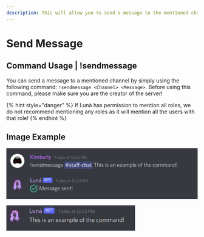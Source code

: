 ```yaml
---
description: This will allow you to send a message to the mentioned channel.
---
```


# Send Message

## Command Usage \| !sendmessage

You can send a message to a mentioned channel by simply using the following command: `!sendmessage <Channel> <Message>`. Before using this command, please make sure you are the creator of the server! 

{% hint style="danger" %}
If Luná has permission to mention all roles, we do not recommend mentioning any roles as it will mention all the users with that role!
{% endhint %}

## Image Example

![](../../.gitbook/assets/image%20%282%29.png)

![](../../.gitbook/assets/image%20%283%29.png)

